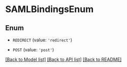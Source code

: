 # SAMLBindingsEnum


## Enum

* `REDIRECT` (value: `'redirect'`)

* `POST` (value: `'post'`)

[[Back to Model list]](../README.md#documentation-for-models) [[Back to API list]](../README.md#documentation-for-api-endpoints) [[Back to README]](../README.md)


